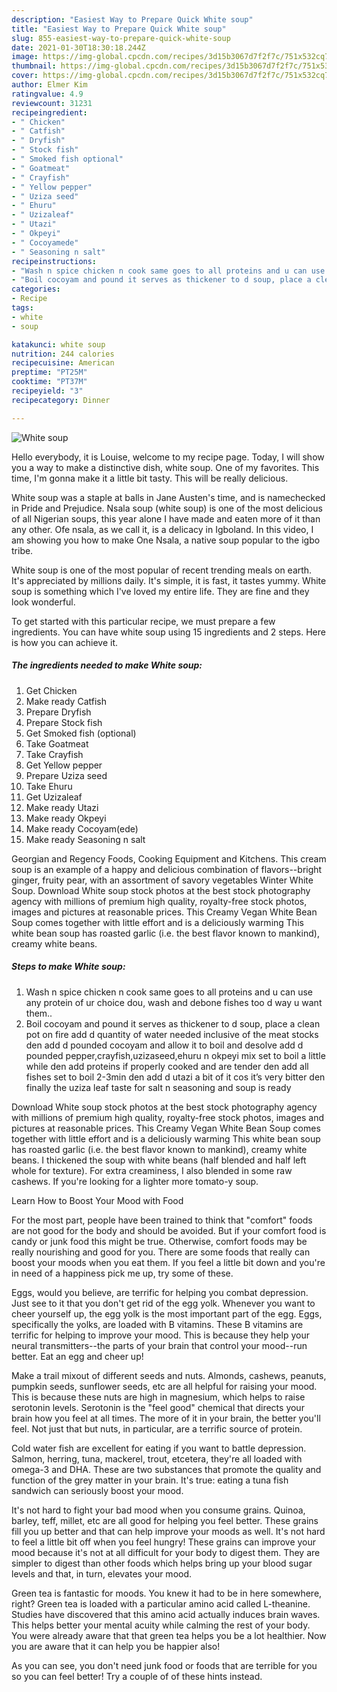 ```yaml
---
description: "Easiest Way to Prepare Quick White soup"
title: "Easiest Way to Prepare Quick White soup"
slug: 855-easiest-way-to-prepare-quick-white-soup
date: 2021-01-30T18:30:18.244Z
image: https://img-global.cpcdn.com/recipes/3d15b3067d7f2f7c/751x532cq70/white-soup-recipe-main-photo.jpg
thumbnail: https://img-global.cpcdn.com/recipes/3d15b3067d7f2f7c/751x532cq70/white-soup-recipe-main-photo.jpg
cover: https://img-global.cpcdn.com/recipes/3d15b3067d7f2f7c/751x532cq70/white-soup-recipe-main-photo.jpg
author: Elmer Kim
ratingvalue: 4.9
reviewcount: 31231
recipeingredient:
- " Chicken"
- " Catfish"
- " Dryfish"
- " Stock fish"
- " Smoked fish optional"
- " Goatmeat"
- " Crayfish"
- " Yellow pepper"
- " Uziza seed"
- " Ehuru"
- " Uzizaleaf"
- " Utazi"
- " Okpeyi"
- " Cocoyamede"
- " Seasoning n salt"
recipeinstructions:
- "Wash n spice chicken n cook same goes to all proteins and u can use any protein of ur choice dou, wash and debone fishes too d way u want them.."
- "Boil cocoyam and pound it serves as thickener to d soup, place a clean pot on fire add d quantity of water needed inclusive of the meat stocks den add d pounded cocoyam and allow it to boil and desolve add d pounded pepper,crayfish,uzizaseed,ehuru n okpeyi mix set to boil a little while den add proteins if properly cooked and are tender den add all fishes set to boil 2-3min den add d utazi a bit of it cos it’s very bitter den finally the uziza leaf taste for salt n seasoning and soup is ready"
categories:
- Recipe
tags:
- white
- soup

katakunci: white soup 
nutrition: 244 calories
recipecuisine: American
preptime: "PT25M"
cooktime: "PT37M"
recipeyield: "3"
recipecategory: Dinner

---
```



![White soup](https://img-global.cpcdn.com/recipes/3d15b3067d7f2f7c/751x532cq70/white-soup-recipe-main-photo.jpg)

Hello everybody, it is Louise, welcome to my recipe page. Today, I will show you a way to make a distinctive dish, white soup. One of my favorites. This time, I'm gonna make it a little bit tasty. This will be really delicious.

White soup was a staple at balls in Jane Austen&#39;s time, and is namechecked in Pride and Prejudice. Nsala soup (white soup) is one of the most delicious of all Nigerian soups, this year alone I have made and eaten more of it than any other. Ofe nsala, as we call it, is a delicacy in Igboland. In this video, I am showing you how to make One Nsala, a native soup popular to the igbo tribe.

White soup is one of the most popular of recent trending meals on earth. It's appreciated by millions daily. It's simple, it is fast, it tastes yummy. White soup is something which I've loved my entire life. They are fine and they look wonderful.


To get started with this particular recipe, we must prepare a few ingredients. You can have white soup using 15 ingredients and 2 steps. Here is how you can achieve it.

<!--inarticleads1-->

##### The ingredients needed to make White soup:

1. Get  Chicken
1. Make ready  Catfish
1. Prepare  Dryfish
1. Prepare  Stock fish
1. Get  Smoked fish (optional)
1. Take  Goatmeat
1. Take  Crayfish
1. Get  Yellow pepper
1. Prepare  Uziza seed
1. Take  Ehuru
1. Get  Uzizaleaf
1. Make ready  Utazi
1. Make ready  Okpeyi
1. Make ready  Cocoyam(ede)
1. Make ready  Seasoning n salt


Georgian and Regency Foods, Cooking Equipment and Kitchens. This cream soup is an example of a happy and delicious combination of flavors--bright ginger, fruity pear, with an assortment of savory vegetables Winter White Soup. Download White soup stock photos at the best stock photography agency with millions of premium high quality, royalty-free stock photos, images and pictures at reasonable prices. This Creamy Vegan White Bean Soup comes together with little effort and is a deliciously warming This white bean soup has roasted garlic (i.e. the best flavor known to mankind), creamy white beans. 

<!--inarticleads2-->

##### Steps to make White soup:

1. Wash n spice chicken n cook same goes to all proteins and u can use any protein of ur choice dou, wash and debone fishes too d way u want them..
1. Boil cocoyam and pound it serves as thickener to d soup, place a clean pot on fire add d quantity of water needed inclusive of the meat stocks den add d pounded cocoyam and allow it to boil and desolve add d pounded pepper,crayfish,uzizaseed,ehuru n okpeyi mix set to boil a little while den add proteins if properly cooked and are tender den add all fishes set to boil 2-3min den add d utazi a bit of it cos it’s very bitter den finally the uziza leaf taste for salt n seasoning and soup is ready


Download White soup stock photos at the best stock photography agency with millions of premium high quality, royalty-free stock photos, images and pictures at reasonable prices. This Creamy Vegan White Bean Soup comes together with little effort and is a deliciously warming This white bean soup has roasted garlic (i.e. the best flavor known to mankind), creamy white beans. I thickened the soup with white beans (half blended and half left whole for texture). For extra creaminess, I also blended in some raw cashews. If you&#39;re looking for a lighter more tomato-y soup. 

Learn How to Boost Your Mood with Food


For the most part, people have been trained to think that "comfort" foods are not good for the body and should be avoided. But if your comfort food is candy or junk food this might be true. Otherwise, comfort foods may be really nourishing and good for you. There are some foods that really can boost your moods when you eat them. If you feel a little bit down and you're in need of a happiness pick me up, try some of these.

Eggs, would you believe, are terrific for helping you combat depression. Just see to it that you don't get rid of the egg yolk. Whenever you want to cheer yourself up, the egg yolk is the most important part of the egg. Eggs, specifically the yolks, are loaded with B vitamins. These B vitamins are terrific for helping to improve your mood. This is because they help your neural transmitters--the parts of your brain that control your mood--run better. Eat an egg and cheer up!

Make a trail mixout of different seeds and nuts. Almonds, cashews, peanuts, pumpkin seeds, sunflower seeds, etc are all helpful for raising your mood. This is because these nuts are high in magnesium, which helps to raise serotonin levels. Serotonin is the "feel good" chemical that directs your brain how you feel at all times. The more of it in your brain, the better you'll feel. Not just that but nuts, in particular, are a terrific source of protein.

Cold water fish are excellent for eating if you want to battle depression. Salmon, herring, tuna, mackerel, trout, etcetera, they're all loaded with omega-3 and DHA. These are two substances that promote the quality and function of the grey matter in your brain. It's true: eating a tuna fish sandwich can seriously boost your mood. 

It's not hard to fight your bad mood when you consume grains. Quinoa, barley, teff, millet, etc are all good for helping you feel better. These grains fill you up better and that can help improve your moods as well. It's not hard to feel a little bit off when you feel hungry! These grains can improve your mood because it's not at all difficult for your body to digest them. They are simpler to digest than other foods which helps bring up your blood sugar levels and that, in turn, elevates your mood.

Green tea is fantastic for moods. You knew it had to be in here somewhere, right? Green tea is loaded with a particular amino acid called L-theanine. Studies have discovered that this amino acid actually induces brain waves. This helps better your mental acuity while calming the rest of your body. You were already aware that that green tea helps you be a lot healthier. Now you are aware that it can help you be happier also!

As you can see, you don't need junk food or foods that are terrible for you so you can feel better! Try  a  couple of  of  these  hints  instead.

